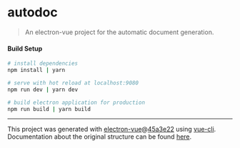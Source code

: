 # autodoc

> An electron-vue project for the automatic document generation.

#### Build Setup

```bash
# install dependencies
npm install | yarn

# serve with hot reload at localhost:9080
npm run dev | yarn dev

# build electron application for production
npm run build | yarn build


```

---

This project was generated with [electron-vue](https://github.com/SimulatedGREG/electron-vue)@[45a3e22](https://github.com/SimulatedGREG/electron-vue/tree/45a3e224e7bb8fc71909021ccfdcfec0f461f634) using [vue-cli](https://github.com/vuejs/vue-cli). Documentation about the original structure can be found [here](https://simulatedgreg.gitbooks.io/electron-vue/content/index.html).
